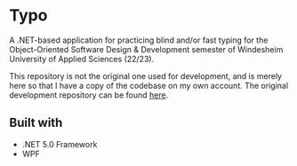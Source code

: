 # Typo
A .NET-based application for practicing blind and/or fast typing for the Object-Oriented Software Design &amp; Development semester of Windesheim University of Applied Sciences (22/23). 

This repository is not the original one used for development, and is merely here so that I have a copy of the codebase on my own account. The original development repository can be found [here](https://github.com/Student-Nathan/OOSDDe5).

## Built with
- .NET 5.0 Framework
- WPF
